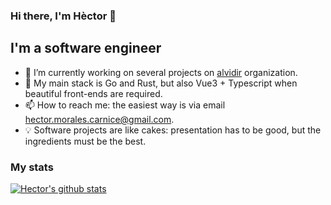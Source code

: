 ### Hi there, I'm Hèctor 👋

## I'm a software engineer

- 🔭 I’m currently working on several projects on [alvidir](https://github.com/alvidir) organization.
- 🌱 My main stack is Go and Rust, but also Vue3 + Typescript when beautiful front-ends are required.
- 📫 How to reach me: the easiest way is via email <hector.morales.carnice@gmail.com>.
- :bulb: Software projects are like cakes: presentation has to be good, but the ingredients must be the best.

### My stats

[![Hector's github stats](https://github-readme-stats.vercel.app/api?username=HectorMRC&theme=dracula)](https://github.com/anuraghazra/github-readme-stats)
